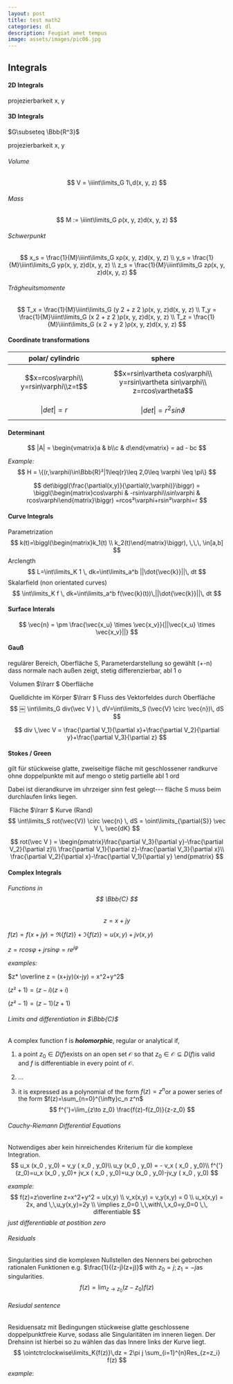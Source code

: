 ```yaml
---
layout: post
title: test math2
categories: dl
description: Feugiat amet tempus
image: assets/images/pic06.jpg
---
```


## Integrals

#### 2D Integrals

projezierbarkeit x, y

#### 3D Integrals

$G\subseteq \Bbb{R^3}$

projezierbarkeit x, y

###### Volume

$$
V = \iiint\limits_G 1\,d(x, y, z)
$$

###### Mass

$$
M := \iiint\limits_G ρ(x, y, z)d(x, y, z)
$$

###### Schwerpunkt

$$
x_s = \frac{1}{M}\iiint\limits_G xρ(x, y, z)d(x, y, z) \\
y_s = \frac{1}{M}\iiint\limits_G yρ(x, y, z)d(x, y, z) \\
z_s = \frac{1}{M}\iiint\limits_G zρ(x, y, z)d(x, y, z)
$$



###### Trägheuitsmomente

$$
T_x = \frac{1}{M}\iiint\limits_G (y 2 + z 2 )ρ(x, y, z)d(x, y, z) \\
T_y = \frac{1}{M}\iiint\limits_G (x 2 + z 2 )ρ(x, y, z)d(x, y, z) \\
T_z = \frac{1}{M}\iiint\limits_G (x 2 + y 2 )ρ(x, y, z)d(x, y, z)
$$
#### Coordinate transformations

|            polar/ cylindric            |                            sphere                            |
| :------------------------------------: | :----------------------------------------------------------: |
| $$x=rcos\varphi\\ y=rsin\varphi\\z=t$$ | $$x=rsin\vartheta cos\varphi\\ y=rsin\vartheta sin\varphi\\ z=rcos\vartheta$$ |
|             $$ \|det\| = r$$             |                $$\|det\| =r^{2}sin\vartheta $$                 |

#### Determinant

$$
|A| = \begin{vmatrix}a & b\\c & d\end{vmatrix} = ad - bc
$$



*Example:*
$$
H = \{(r,\varphi)\in\Bbb{R}²|1\leq{r}\leq 2,0\leq \varphi \leq \pi\}
$$

$$
det\biggl(\frac{\partial(x,y)}{\partial(r,\varphi)}\biggr) = \biggl(\begin{matrix}cos\varphi & -rsin\varphi\\sin\varphi & rcos\varphi\end{matrix}\biggr) =rcos²\varphi+rsin²\varphi=r
$$



#### Curve Integrals

Parametrization
$$
k(t)=\biggl(\begin{matrix}k_1(t) \\ k_2(t)\end{matrix}\biggr), \,\,\, \in[a,b]
$$
Arclength
$$
L=\int\limits_K 1 \, dk=\int\limits_a^b ||\dot{\vec{k}}||\, dt
$$
Skalarfield (non orientated curves)
$$
\int\limits_K f \, dk=\int\limits_a^b f(\vec{k}(t))\,||\dot{\vec{k}}||\, dt
$$



#### Surface Interals

$$
\vec{n} = \pm \frac{\vec{x_u} \times \vec{x_v}}{||\vec{x_u} \times \vec{x_v}||}
$$



#### Gauß

regulärer Bereich, Oberfläche S, Parameterdarstellung so gewählt (+-n) dass normale nach außen zeigt, stetig differenzierbar, abl 1 o



​						Volumen $\lrarr ​$ Oberfläche

​			Quelldichte im Körper $\lrarr $ Fluss des Vektorfeldes durch Oberfläche
$$
￼
\int\limits_G div(\vec V ) \, dV=\int\limits_S (\vec{V} \circ \vec{n})\, dS
$$

$$
div \,\vec V = \frac{\partial V_1}{\partial x}+\frac{\partial V_2}{\partial y}+\frac{\partial V_3}{\partial z}
$$



#### Stokes / Green

gilt für stückweise glatte, zweiseitige fläche mit geschlossener randkurve ohne doppelpunkte mit auf mengo o stetig partielle abl 1 ord

Dabei ist dierandkurve im uhrzeiger sinn fest gelegt--- fläche S muss beim durchlaufen links liegen.

​						Fläche $\lrarr $ Kurve (Rand)
$$
\int\limits_S rot(\vec{V}) \circ \vec{n} \, dS = \oint\limits_{\partial{S}} \vec V  \, \vec{dK}
$$

$$
rot(\vec V ) = \begin{pmatrix}\frac{\partial V_3}{\partial y}-\frac{\partial V_2}{\partial z}\\ \frac{\partial V_1}{\partial z}-\frac{\partial V_3}{\partial x}\\ \frac{\partial V_2}{\partial x}-\frac{\partial V_1}{\partial y} \end{pmatrix}
$$



#### Complex Integrals

###### Functions in $$ \Bbb{C} $$

$$ z=x+jy ​$$

$f(z)=f(x+jy)=\Re\{f(z)\}+\Im\{f(z)\} = u(x,y) + jv(x,y)$

$z=rcos\varphi+jrsin\varphi = re^{j\varphi}$

*examples:*

$z* \overline z = (x+jy)(x-jy) = x^2+y^2​$

$(z²+1)=(z-i)(z+i)$

$(z²-1) = (z-1)(z+1)$

###### Limits and differentiation in $\Bbb{C}$

A complex function f is ***holomorphic***, regular or analytical if,

1) a point $z_0 \in D(f)​$ exists on an open set $\mathcal{O}​$ so that $z_0 \in \mathcal{O}\subseteq D(f)​$ is valid and $f​$ is differentiable in every point of $\mathcal{O}​$.

2)  ...

3) it is expressed as a polynomial of the form $f(z) = z^n​$ or a power series of the form $f(z)=\sum_{n=0}^{\infty}c_n z^n​$
$$
f^{'}=\lim_{z\to z_0} \frac{f(z)-f(z_0)}{z-z_0}
$$


###### Cauchy-Riemann Differential Equations

Notwendiges aber kein hinreichendes Kriterium für die komplexe Integration.
$$
u_x (x_0 , y_0) = v_y ( x_0 , y_0)\\
u_y (x_0 , y_0) = - v_x ( x_0 , y_0)\\
f^{'}(z_0)=u_x (x_0 , y_0)+ jv_x ( x_0 , y_0)=u_y (x_0 , y_0)-jv_y ( x_0 , y_0)
$$

*example*:
$$
f(z)=z\overline z=x^2+y^2 = u(x,y) \\
v_x(x,y) = v_y(x,y) = 0 \\
u_x(x,y) = 2x, and \,\,u_y(x,y)=2y \\
\implies z_0=0 \,\,with\,\,x_0=y_0=0 \,\, differentiable
$$
*just differentiable at postition zero*

###### Residuals

Singularities sind die komplexen Nullstellen des Nenners bei gebrochen rationalen Funktionen e.g. $\frac{1}{(z-j)(z+j)}​$ with $z_0 = j; z_1=-j​$ as singularities.
$$
f(z)= \lim_{z\to z_0}(z-z_0)f(z)
$$


###### Resiudal sentence

Residuensatz mit Bedingungen stückweise glatte geschlossene doppelpunktfreie Kurve, sodass alle Singularitäten im inneren liegen. Der Drehsinn ist hierbei so zu wählen das das Innere links der Kurve liegt.
$$
\ointctrclockwise\limits_K{f(z)}\,dz = 2\pi j \sum_{i=1}^{n}Res_{z=z_i} f(z)
$$

*example*:
